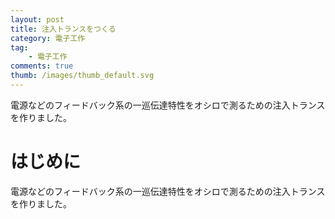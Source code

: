 ```yaml
---
layout: post
title: 注入トランスをつくる
category: 電子工作
tag:
    - 電子工作
comments: true
thumb: /images/thumb_default.svg
---
```

電源などのフィードバック系の一巡伝達特性をオシロで測るための注入トランスを作りました。


# はじめに
電源などのフィードバック系の一巡伝達特性をオシロで測るための注入トランスを作りました。

